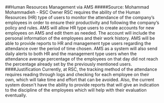 ##Human Resources Management via AMS
#####Source: Mohammad Mohammadieh - RSC Owner
RSC requires the ability of the Human Resources (HR) type of users to monitor the attendance of the company’s employees in order to ensure their productivity and following the company’s policy and rules.
AMS will allow HR type users to create accounts for new employees on AMS and edit them as needed. 
The account will include the personal information of the employees and their work history.
AMS will be able to provide reports to HR and management type users regarding the attendance over the period of time chosen.
AMS as a system will also send daily alerts to both HR and the management type users when the attendance average percentage of the employees on that day did not reach the percentage already set by the previously mentioned users.
####Justification
Currently, at RSC, the tracking method of the attendance requires reading through logs and checking for each employee on their own, which will take time and effort that can be avoided.
Also, the current system doesn't have the ability to provide reports that will give an indication to the discipline of the employees which will help with their evaluation eventually.
